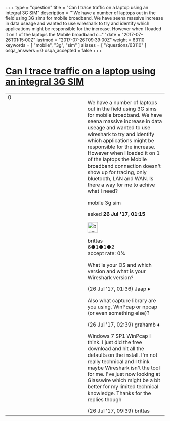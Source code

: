 +++
type = "question"
title = "Can I trace traffic on a laptop using an integral 3G SIM"
description = '''We have a number of laptops out in the field using 3G sims for mobile broadband. We have seena massive increase in data useage and wanted to use wireshark to try and identify which applications might be responsible for the increase. However when I loaded it on 1 of the laptops the Mobile broadband c...'''
date = "2017-07-26T01:15:00Z"
lastmod = "2017-07-26T09:39:00Z"
weight = 63110
keywords = [ "mobile", "3g", "sim" ]
aliases = [ "/questions/63110" ]
osqa_answers = 0
osqa_accepted = false
+++

<div class="headNormal">

# [Can I trace traffic on a laptop using an integral 3G SIM](/questions/63110/can-i-trace-traffic-on-a-laptop-using-an-integral-3g-sim)

</div>

<div id="main-body">

<div id="askform">

<table id="question-table" style="width:100%;"><colgroup><col style="width: 50%" /><col style="width: 50%" /></colgroup><tbody><tr class="odd"><td style="width: 30px; vertical-align: top"><div class="vote-buttons"><span id="post-63110-upvote" class="ajax-command post-vote up" rel="nofollow" title="I like this post (click again to cancel)"> </span><div id="post-63110-score" class="post-score" title="current number of votes">0</div><span id="post-63110-downvote" class="ajax-command post-vote down" rel="nofollow" title="I dont like this post (click again to cancel)"> </span> <span id="favorite-mark" class="ajax-command favorite-mark" rel="nofollow" title="mark/unmark this question as favorite (click again to cancel)"> </span><div id="favorite-count" class="favorite-count"></div></div></td><td><div id="item-right"><div class="question-body"><p>We have a number of laptops out in the field using 3G sims for mobile broadband. We have seena massive increase in data useage and wanted to use wireshark to try and identify which applications might be responsible for the increase. However when I loaded it on 1 of the laptops the Mobile broadband connection doesn't show up for tracing, only bluetooth, LAN and WAN. Is there a way for me to achive what I need?</p></div><div id="question-tags" class="tags-container tags"><span class="post-tag tag-link-mobile" rel="tag" title="see questions tagged &#39;mobile&#39;">mobile</span> <span class="post-tag tag-link-3g" rel="tag" title="see questions tagged &#39;3g&#39;">3g</span> <span class="post-tag tag-link-sim" rel="tag" title="see questions tagged &#39;sim&#39;">sim</span></div><div id="question-controls" class="post-controls"></div><div class="post-update-info-container"><div class="post-update-info post-update-info-user"><p>asked <strong>26 Jul '17, 01:15</strong></p><img src="https://secure.gravatar.com/avatar/4729417e9a28d07d60edbd59611f6d03?s=32&amp;d=identicon&amp;r=g" class="gravatar" width="32" height="32" alt="brittas&#39;s gravatar image" /><p><span>brittas</span><br />
<span class="score" title="6 reputation points">6</span><span title="1 badges"><span class="badge1">●</span><span class="badgecount">1</span></span><span title="1 badges"><span class="silver">●</span><span class="badgecount">1</span></span><span title="2 badges"><span class="bronze">●</span><span class="badgecount">2</span></span><br />
<span class="accept_rate" title="Rate of the user&#39;s accepted answers">accept rate:</span> <span title="brittas has no accepted answers">0%</span></p></div></div><div id="comments-container-63110" class="comments-container"><span id="63111"></span><div id="comment-63111" class="comment"><div id="post-63111-score" class="comment-score"></div><div class="comment-text"><p>What is your OS and which version and what is your Wireshark version?</p></div><div id="comment-63111-info" class="comment-info"><span class="comment-age">(26 Jul '17, 01:36)</span> <span class="comment-user userinfo">Jaap ♦</span></div></div><span id="63114"></span><div id="comment-63114" class="comment"><div id="post-63114-score" class="comment-score"></div><div class="comment-text"><p>Also what capture library are you using, WinPcap or npcap (or even something else)?</p></div><div id="comment-63114-info" class="comment-info"><span class="comment-age">(26 Jul '17, 02:39)</span> <span class="comment-user userinfo">grahamb ♦</span></div></div><span id="63139"></span><div id="comment-63139" class="comment"><div id="post-63139-score" class="comment-score"></div><div class="comment-text"><p>Windows 7 SP1 WinPcap I think. I just did the free download and hit all the defaults on the install. I'm not really technical and I think maybe Wireshark isn't the tool for me. I've just now looking at Glasswire which might be a bit better for my limited technical knowledge. Thanks for the replies though</p></div><div id="comment-63139-info" class="comment-info"><span class="comment-age">(26 Jul '17, 09:39)</span> <span class="comment-user userinfo">brittas</span></div></div></div><div id="comment-tools-63110" class="comment-tools"></div><div class="clear"></div><div id="comment-63110-form-container" class="comment-form-container"></div><div class="clear"></div></div></td></tr></tbody></table>

</div>

</div>

